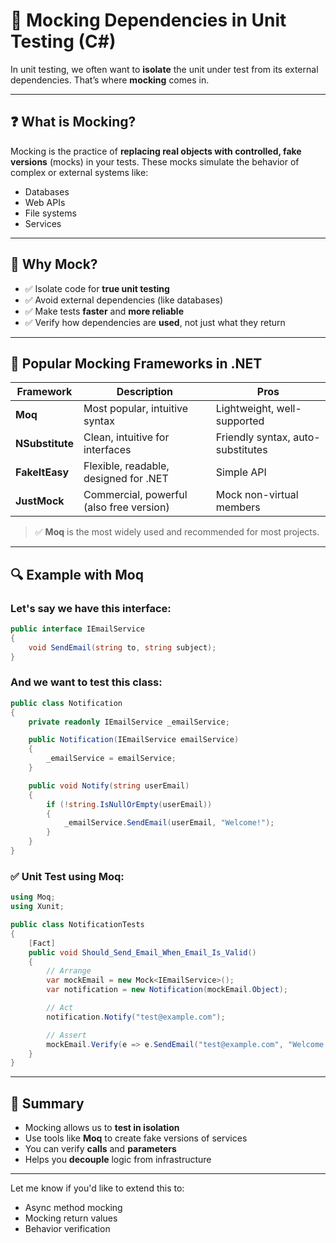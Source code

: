 # 🧪 Mocking Dependencies in Unit Testing (C#)

In unit testing, we often want to **isolate** the unit under test from its external dependencies. That’s where **mocking** comes in.

---

## ❓ What is Mocking?

Mocking is the practice of **replacing real objects with controlled, fake versions** (mocks) in your tests. These mocks simulate the behavior of complex or external systems like:

- Databases
- Web APIs
- File systems
- Services

---

## 🎯 Why Mock?

- ✅ Isolate code for **true unit testing**
- ✅ Avoid external dependencies (like databases)
- ✅ Make tests **faster** and **more reliable**
- ✅ Verify how dependencies are **used**, not just what they return

---

## 🔧 Popular Mocking Frameworks in .NET

| Framework     | Description                                      | Pros                            |
|---------------|--------------------------------------------------|---------------------------------|
| **Moq**       | Most popular, intuitive syntax                   | Lightweight, well-supported     |
| **NSubstitute**| Clean, intuitive for interfaces                 | Friendly syntax, auto-substitutes |
| **FakeItEasy**| Flexible, readable, designed for .NET            | Simple API                      |
| **JustMock**  | Commercial, powerful (also free version)         | Mock non-virtual members        |

> ✅ **Moq** is the most widely used and recommended for most projects.

---

## 🔍 Example with Moq

### Let's say we have this interface:

```csharp
public interface IEmailService
{
    void SendEmail(string to, string subject);
}
```

### And we want to test this class:

```csharp
public class Notification
{
    private readonly IEmailService _emailService;

    public Notification(IEmailService emailService)
    {
        _emailService = emailService;
    }

    public void Notify(string userEmail)
    {
        if (!string.IsNullOrEmpty(userEmail))
        {
            _emailService.SendEmail(userEmail, "Welcome!");
        }
    }
}
```

### ✅ Unit Test using Moq:

```csharp
using Moq;
using Xunit;

public class NotificationTests
{
    [Fact]
    public void Should_Send_Email_When_Email_Is_Valid()
    {
        // Arrange
        var mockEmail = new Mock<IEmailService>();
        var notification = new Notification(mockEmail.Object);

        // Act
        notification.Notify("test@example.com");

        // Assert
        mockEmail.Verify(e => e.SendEmail("test@example.com", "Welcome!"), Times.Once);
    }
}
```

---

## 🧠 Summary

- Mocking allows us to **test in isolation**
- Use tools like **Moq** to create fake versions of services
- You can verify **calls** and **parameters**
- Helps you **decouple** logic from infrastructure

---

Let me know if you'd like to extend this to:
- Async method mocking
- Mocking return values
- Behavior verification
